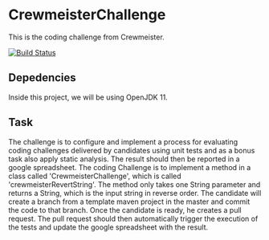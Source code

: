 # CrewmeisterChallenge
This is the coding challenge from Crewmeister.

[![Build Status](https://travis-ci.org/malvinsug/CrewmeisterChallenge.svg?branch=master)](https://travis-ci.org/malvinsug/CrewmeisterChallenge)

## Depedencies
Inside this project, we will be using OpenJDK 11.

## Task
The challenge is to configure and implement a process for evaluating coding challenges delivered by candidates using 
unit tests and as a bonus task also apply static analysis. The result should then be reported in a google spreadsheet. 
The coding Challenge is to implement a method in a class called 'CrewmeisterChallenge', which is called 
'crewmeisterRevertString'. The method only takes one String parameter and returns a String, which is the input string in 
reverse order. The candidate will create a branch from a template maven project in the master and commit the code to 
that branch. Once the candidate is ready, he creates a pull request. The pull request should then automatically trigger 
the execution of the tests and update the google spreadsheet with the result. 
